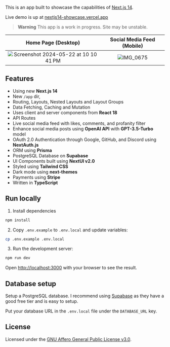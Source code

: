 This is an app built to showcase the capabilities of [Next.js 14](https://nextjs.org/docs).

Live demo is up at [nextjs14-showcase.vercel.app](https://nextjs14-showcase.vercel.app)

> **Warning**
> This app is a work in progress. Site may be unstable.
> 
Home Page (Desktop)         |  Social Media Feed (Mobile)
:-------------------------:|:-------------------------:
<img alt="Screenshot 2024-05-22 at 10 10 41 PM" src="https://github.com/yaseenmustapha/nextjs14-app/assets/26501999/5e418f1a-d0a4-4aed-8d00-a873f7d4f73b"> |  ![IMG_0675](https://github.com/yaseenmustapha/nextjs14-app/assets/26501999/8fdb90fb-ceb8-40f5-9730-ac154edbb7d1)

## Features

- Using new **Next.js 14**
- New `/app` dir,
- Routing, Layouts, Nested Layouts and Layout Groups
- Data Fetching, Caching and Mutation
- Uses client and server components from **React 18**
- API Routes
- Live social media feed with likes, comments, and profanity filter
- Enhance social media posts using **OpenAI API** with **GPT-3.5-Turbo** model
- OAuth 2.0 Authentication through Google, GitHub, and Discord using **NextAuth.js**
- ORM using **Prisma**
- PostgreSQL Database on **Supabase**
- UI Components built using **NextUI v2.0**
- Styled using **Tailwind CSS**
- Dark mode using **next-themes**
- Payments using **Stripe**
- Written in **TypeScript**

## Run locally
1. Install dependencies

```bash
npm install
```
2. Copy `.env.example` to `.env.local` and update variables:

```bash
cp .env.example .env.local
```

3. Run the development server:

```bash
npm run dev
```

Open [http://localhost:3000](http://localhost:3000) with your browser to see the result.

## Database setup

Setup a PostgreSQL database. I recommend using [Supabase](https://supabase.com) as they have a good free tier and is easy to setup.

Put your database URL in the `.env.local` file under the `DATABASE_URL` key.


## License

Licensed under the [GNU Affero General Public License v3.0](https://github.com/yaseenmustapha/nextjs14-app/blob/main/LICENSE).
